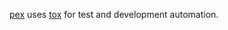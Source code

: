 [pex](https://github.com/pantsbuild/pex#development) uses [tox](https://testrun.org/tox/en/latest/) for test and development automation.

